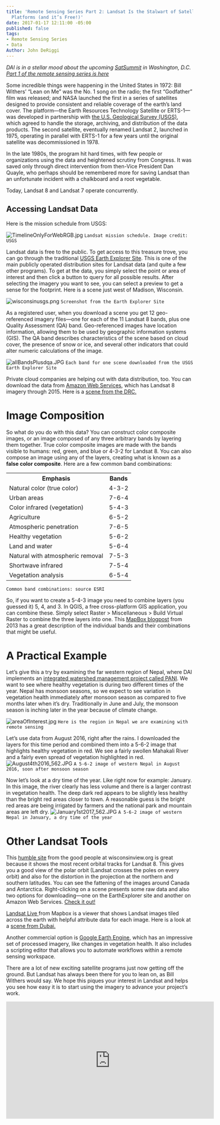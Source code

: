```yaml
---
title: 'Remote Sensing Series Part 2: Landsat Is the Stalwart of Satellite Imagery
  Platforms (and it’s Free!)'
date: 2017-01-17 12:11:00 -05:00
published: false
tags:
- Remote Sensing Series
- Data
Author: John DeRiggi
---
```


*DAI is in a stellar mood about the upcoming [SatSummit](https://satsummit.io/) in Washington, D.C. [Part 1 of the remote sensing series is here](https://dai-global-digital.com/remote-sensing-of-the-earth.html)*

Some incredible things were happening in the United States in 1972: Bill Withers’ “Lean on Me” was the No. 1 song on the radio; the first “Godfather” film was released; and NASA launched the first in a series of satellites designed to provide consistent and reliable coverage of the earth’s land cover. The platform—the Earth Resources Technology Satellite or ERTS-1—was developed in partnership with [the U.S. Geological Survey (USGS)](https://www.usgs.gov/), which agreed to handle the storage, archiving, and distribution of the data products. The second satellite, eventually renamed Landsat 2, launched in 1975, operating in parallel with ERTS-1 for a few years until the original satellite was decommissioned in 1978.

In the late 1980s, the program hit hard times, with few people or organizations using the data and heightened scrutiny from Congress. It was saved only through direct intervention from then-Vice President Dan Quayle, who perhaps should be remembered more for saving Landsat than an unfortunate incident with a chalkboard and a root vegetable.

Today, Landsat 8 and Landsat 7 operate concurrently.

<!-- more -->

## Accessing Landsat Data

Here is the mission schedule from USGS:

![TimelineOnlyForWebRGB.jpg](/uploads/TimelineOnlyForWebRGB.jpg)
`Landsat mission schedule. Image credit: USGS`

Landsat data is free to the public. To get access to this treasure trove, you can go through the traditional [USGS Earth Explorer Site](https://earthexplorer.usgs.gov/). This is one of the main publicly operated distribution sites for Landsat data (and quite a few other programs). To get at the data, you simply select the point or area of interest and then click a button to query for all possible results. After selecting the imagery you want to see, you can select a preview to get a sense for the footprint. Here is a scene just west of Madison, Wisconsin.

![wisconsinusgs.png](/uploads/wisconsinusgs.png)
`Screenshot from the Earth Explorer Site`

As a registered user, when you download a scene you get 12 geo-referenced imagery files—one for each of the 11 Landsat 8 bands, plus one Quality Assessment (QA) band. Geo-referenced images have location information, allowing them to be used by  geographic information systems (GIS). The QA band describes characteristics of the scene based on cloud cover, the presence of snow or ice, and several other indicators that could alter numeric calculations of the image.

![allBandsPlusdqa.JPG](/uploads/allBandsPlusdqa.JPG)
`Each band for one scene downloaded from the USGS Earth Explorer Site`

Private cloud companies are helping out with data distribution, too. You can download the data from [Amazon Web Services](https://pages.awscloud.com/public-data-sets-landsat.html), which has Landsat 8 imagery through 2015. Here is a [scene from the DRC.](http://landsat-pds.s3.amazonaws.com/L8/173/061/LC81730612016171LGN00/index.html)

# Image Composition

So what do you do with this data? You can construct color composite images, or an image composed of any three arbitrary bands by layering them together. True color composite images are made with the bands visible to humans: red, green, and blue or 4-3-2 for Landsat 8. You can also compose an image using any of the layers, creating what is known as a **false color composite**. Here are a few common band combinations:

<table>
<tr>
<th>Emphasis</th> <th>Bands</th>
</tr>

<tr>
<td>Natural color (true color)</td><td>4-3-2</td>
</tr>

<tr>
<td>Urban areas</td><td>7-6-4</td>
</tr>

<tr>
<td>Color infrared (vegetation)</td><td>5-4-3</td>
</tr>

<tr>
<td>Agriculture</td><td>6-5-2</td>
</tr>

<tr>
<td>Atmospheric penetration</td><td>7-6-5</td>
</tr>

<tr>
<td>Healthy vegetation</td><td>5-6-2</td>
</tr>

<tr>
<td>Land and water</td><td>5-6-4</td>
</tr>

<tr>
<td>Natural with atmospheric removal</td><td>7-5-3</td>
</tr>

<tr>
<td>Shortwave infrared</td><td>7-5-4</td>
</tr>

<tr>
<td>Vegetation analysis</td><td>6-5-4</td>
</tr>

</table>

`Common band combinations: source ESRI`

So, if you want to create a 5-4-3 image you need to combine layers (you guessed it) 5, 4, and 3. In QGIS, a free cross-platform GIS application, you can combine these. Simply select Raster > Miscellaneous > Build Virtual Raster to combine the three layers into one. This [MapBox blogpost](https://www.mapbox.com/blog/putting-landsat-8-bands-to-work/) from 2013 has a great description of the individual bands and their combinations that might be useful.

# A Practical Example

Let’s give this a try by examining the far western region of Nepal, where DAI implements an [integrated watershed management project called PANI](https://www.dai.com/our-work/projects/Nepal-Program-for-Aquatic-Natural-Resources-Improvement-PANI). We want to see where healthy vegetation is during two different times of the year. Nepal has monsoon seasons, so we expect to see variation in vegetation health immediately after monsoon season as compared to five months later when it’s dry. Traditionally in June and July, the monsoon season is inching later in the year because of climate change.

![areaOfInterest.jpg](/uploads/areaOfInterest.jpg)
`Here is the region in Nepal we are examining with remote sensing`

Let’s use data from August 2016, right after the rains. I downloaded the layers for this time period and combined them into a 5-6-2 image that highlights healthy vegetation in red. We see a fairly swollen Mahakali River and a fairly even spread of vegetation highlighted in red.
![August4th2016_562.JPG](/uploads/August4th2016_562.JPG)
`A 5-6-2 image of western Nepal in August 2016, soon after monsoon season`

Now let’s look at a dry time of the year. Like right now for example: January. In this image, the river clearly has less volume and there is a larger contrast in vegetation health. The deep dark red appears to be slightly less healthy than the bright red areas closer to town. A reasonable guess is the bright red areas are being irrigated by farmers and the national park and mountain areas are left dry.
![January1st2017_562.JPG](/uploads/January1st2017_562.JPG)
`A 5-6-2 image of western Nepal in January, a dry time of the year`

# Other Landsat Tools

This [humble site](http://wisconsinview.org/imagery/viewer.php?products=lsat8-llook-fc,wrs2-land.-44&timespan=-16d,-1d&timestep=1d) from the good people at wisconsinview.org is great because it shows the most recent orbital tracks for Landsat 8. This gives you a good view of the polar orbit (Landsat crosses the poles on every orbit) and also for the distortion in the projection at the northern and southern latitudes. You can see the fattening of the images around Canada and Antarctica. Right-clicking on a scene presents some raw data and also two options for downloading—one on the EarthExplorer site and another on Amazon Web Services. [Check it out!](http://wisconsinview.org/imagery/viewer.php?products=lsat8-llook-fc,wrs2-land.-44&timespan=-16d,-1d&timestep=1d)

[Landsat Live ](https://www.mapbox.com/bites/00145/#8/39.996/25.131)from Mapbox is a viewer that shows Landsat images tiled across the earth with helpful attribute data for each image. Here is a look at a [scene from Dubai.](https://www.mapbox.com/bites/00145/#11/25.0411/55.3546)

Another commercial option is [Google Earth Engine](https://explorer.earthengine.google.com/#workspace), which has an impressive set of processed imagery, like changes in vegetation health. It also includes a scripting editor that allows you to automate workflows within a remote sensing workspace.

There are a lot of new exciting satellite programs just now getting off the ground. But Landsat has always been there for you to lean on, as Bill Withers would say. We hope this piques your interest in Landsat and helps you see how easy it is to start using the imagery to advance your project’s work.

<iframe width="560" height="315" src="https://www.youtube.com/embed/KEXQkrllGbA" frameborder="0" allowfullscreen></iframe>